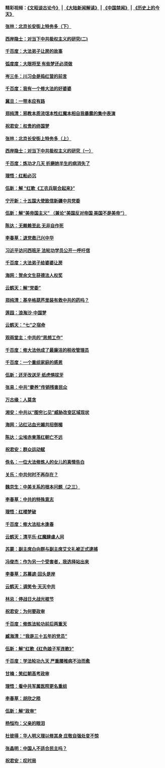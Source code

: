 #### 精彩视频：[《文昭谈古论今》](https://github.com/gfw-breaker/wenzhao/blob/master/README.md?t=12012131) | [《大陆新闻解读》](https://github.com/gfw-breaker/ntdtv-comedy/blob/master/README.md?t=12012131) | [《中国禁闻》](https://github.com/gfw-breaker/ntdtv-news/blob/master/README.md?t=12012131) | [《历史上的今天》](https://github.com/gfw-breaker/today-in-history/blob/master/README.md?t=12012131) 

#### [张林：北京长安街上特务多（下）](../pages/nsc993/n10884987.md?t=12012131) 

#### [西岸隐士：对当下中共极权主义的研究(二)](../pages/nsc993/n10878756.md?t=12012131) 

#### [千百度：大法弟子让房的故事](../pages/nsc993/n10883156.md?t=12012131) 

#### [弧度度：大限将至 有些梦还必须做](../pages/nsc993/n10882718.md?t=12012131) 

#### [岑三冬：川习会是捣红营的前言](../pages/nsc993/n10881767.md?t=12012131) 

#### [千百度：我有一个修大法的好婆婆](../pages/nsc993/n10880660.md?t=12012131) 

#### [冀旦：一带本应有路](../pages/nsc993/n10880340.md?t=12012131) 

#### [郑纯清：邪教本质流氓本性红魔本相自我暴露的集中表演](../pages/nsc993/n10880329.md?t=12012131) 

#### [祝君安：权贵的终国梦](../pages/nsc993/n10880242.md?t=12012131) 

#### [张林：北京长安街上特务多（上）](../pages/nsc993/n10880009.md?t=12012131) 

#### [西岸隐士：对当下中共极权主义的研究（一）](../pages/nsc993/n10878740.md?t=12012131) 

#### [千百度：炼功才几天 折磨她半生的病消失了](../pages/nsc993/n10878447.md?t=12012131) 

#### [理悟：红船必沉](../pages/nsc993/n10877545.md?t=12012131) 

#### [伍新：解 “红歌《工农兵联合起来》”](../pages/nsc993/n10876264.md?t=12012131) 

#### [宁开新：十五国大使致信新疆中共党委](../pages/nsc993/n10876212.md?t=12012131) 

#### [伍新：解“美帝国主义” （兼论“美国反对帝国 美国不是美帝”）](../pages/nsc993/n10874688.md?t=12012131) 

#### [陈达：无赖赖至此 无非自作死](../pages/nsc993/n10874640.md?t=12012131) 

#### [李春草：退党救己兴中华](../pages/nsc993/n10874600.md?t=12012131) 

#### [习近平访问西班牙 法轮功学员公开一呼吁信](../pages/nsc993/n10873818.md?t=12012131) 

#### [千百度：大法弟子给婆婆让房](../pages/nsc993/n10870567.md?t=12012131) 

#### [海网：贺余文生获德法人权奖](../pages/nsc993/n10869990.md?t=12012131) 

#### [云鹤天：解“党委”](../pages/nsc993/n10869977.md?t=12012131) 

#### [郑纯清：基辛格葫芦里装有救中共的药吗？](../pages/nsc993/n10868192.md?t=12012131) 

#### [莲园：浪淘沙‧中国梦](../pages/nsc993/n10868184.md?t=12012131) 

#### [云鹤天：“七”之宿命](../pages/nsc993/n10868163.md?t=12012131) 

#### [观雨堂主：中共的“思想工作”](../pages/nsc993/n10868076.md?t=12012131) 

#### [千百度：修大法他成了最廉洁的税收管理员](../pages/nsc993/n10867964.md?t=12012131) 

#### [千百度：一个重组家庭的感恩](../pages/nsc993/n10865204.md?t=12012131) 

#### [伍新：还牙改送牙 纸虎惧拔牙](../pages/nsc993/n10863679.md?t=12012131) 

#### [张易：中共“豢养”传销残害民众](../pages/nsc993/n10864740.md?t=12012131) 

#### [万古缘：人莫贪](../pages/nsc993/n10863667.md?t=12012131) 

#### [湘安：中共以“图穷匕见”威胁改变区域现状](../pages/nsc993/n10864609.md?t=12012131) 

#### [海网：沾红沾血光媚共招倒楣](../pages/nsc993/n10863591.md?t=12012131) 

#### [陈达：尘埃赤柬落红朝亡不远](../pages/nsc993/n10863562.md?t=12012131) 

#### [祝君安：群众运动赋](../pages/nsc993/n10863448.md?t=12012131) 

#### [佚名：一位大法修炼人的女儿的真情告白](../pages/nsc993/n10861395.md?t=12012131) 

#### [关乐：中共何时不再存在？](../pages/nsc993/n10860742.md?t=12012131) 

#### [魏京生：中美关系的根本问题（之三）](../pages/nsc993/n10860643.md?t=12012131) 

#### [李春草：中共的特殊意志](../pages/nsc993/n10860705.md?t=12012131) 

#### [理悟：红楼梦破](../pages/nsc993/n10855545.md?t=12012131) 

#### [千百度：修大法枯木逢春](../pages/nsc993/n10855876.md?t=12012131) 

#### [云鹤天：清平乐‧红魔肆虐人间](../pages/nsc993/n10855540.md?t=12012131) 

#### [苏蒙：副主席白向群与副主席艾文礼被正式逮捕](../pages/nsc993/n10853816.md?t=12012131) 

#### [冯俊杰：作为另一个受害者，我选择站出来](../pages/nsc993/n10854203.md?t=12012131) 

#### [李春草：苏幕遮‧回头是岸](../pages/nsc993/n10853697.md?t=12012131) 

#### [云鹤天：调笑令‧天灭中共](../pages/nsc993/n10852934.md?t=12012131) 

#### [林忌：停战日大战光棍节](../pages/nsc993/n10852809.md?t=12012131) 

#### [祝君安：为何要政审](../pages/nsc993/n10852927.md?t=12012131) 

#### [千百度：修炼法轮功前后两重天](../pages/nsc993/n10851915.md?t=12012131) 

#### [臧海清：“我是三十五年的党员”](../pages/nsc993/n10851897.md?t=12012131) 

#### [伍新：解“红歌《红色娘子军连歌》”](../pages/nsc993/n10848346.md?t=12012131) 

#### [千百度：学法轮功九天 严重腰椎病不治而愈](../pages/nsc993/n10848063.md?t=12012131) 

#### [甘楠：笑红朝高考政审](../pages/nsc993/n10848051.md?t=12012131) 

#### [理悟：看中共军属医院更名重组](../pages/nsc993/n10845990.md?t=12012131) 

#### [李春草：胡欣之陨](../pages/nsc993/n10845983.md?t=12012131) 

#### [伍新：解“政审”](../pages/nsc993/n10845884.md?t=12012131) 

#### [杨恒均：父亲的眼泪](../pages/nsc993/n10845825.md?t=12012131) 

#### [杜彼得：华人明义理以修其身 庄敬自强处变不惊](../pages/nsc993/n10844569.md?t=12012131) 

#### [张晶明：中国人不适合民主吗？](../pages/nsc993/n10842769.md?t=12012131) 

#### [祝君安：叹时局](../pages/nsc993/n10840922.md?t=12012131) 

